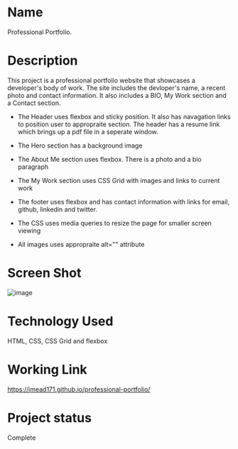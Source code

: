 # Name
Professional Portfolio.

# Description

This project is a professional portfolio website that showcases a developer's body of work.  The site includes the devloper's name, a recent photo and contact information.  It also includes a BIO, My Work section and a Contact section.

 - The Header uses flexbox and sticky position.  It also has navagation links to position user to appropraite section.  The header has a resume link which brings up a pdf file in a seperate window.

 - The Hero section has a background image

 - The About Me section uses flexbox.  There is a photo and a bio paragraph

 - The My Work section uses CSS Grid with images and links to current work

 - The footer uses flexbox and has contact information with links for email, github, linkedin and twitter.

 - The CSS uses media queries to resize the page for smaller screen viewing

 - All images uses appropraite alt="" attribute


# Screen Shot
![image](https://user-images.githubusercontent.com/64744763/84599924-92f82800-ae43-11ea-85f3-7cf4e13a6e94.png)


# Technology Used
HTML, CSS, CSS Grid and flexbox


# Working Link
https://jmead171.github.io/professional-portfolio/


# Project status
Complete










